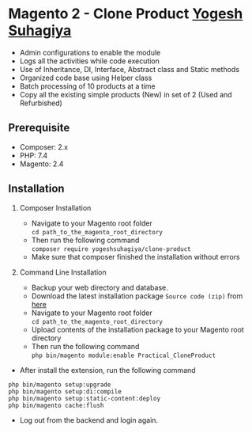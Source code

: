 # Magento 2 - Clone Product [Yogesh Suhagiya](https://github.com/yogeshsuhagiya)
- Admin configurations to enable the module
- Logs all the activities while code execution
- Use of Inheritance, DI, Interface, Abstract class and Static methods
- Organized code base using Helper class
- Batch processing of 10 products at a time
- Copy all the existing simple products (New) in set of 2 (Used and Refurbished)

## **Prerequisite**
- Composer: 2.x
- PHP: 7.4
- Magento: 2.4

## **Installation** 
1. Composer Installation
      - Navigate to your Magento root folder<br />
            `cd path_to_the_magento_root_directory`
      - Then run the following command<br />
            `composer require yogeshsuhagiya/clone-product`<br />
      - Make sure that composer finished the installation without errors

 2. Command Line Installation
      - Backup your web directory and database.
      - Download the latest installation package `Source code (zip)` from [here](https://github.com/yogeshsuhagiya/clone-product/releases)
      - Navigate to your Magento root folder<br />
            `cd path_to_the_magento_root_directory`<br />
      - Upload contents of the installation package to your Magento root directory
      - Then run the following command<br />
            `php bin/magento module:enable Practical_CloneProduct`<br />
   
- After install the extension, run the following command
```
php bin/magento setup:upgrade
php bin/magento setup:di:compile
php bin/magento setup:static-content:deploy
php bin/magento cache:flush
```
- Log out from the backend and login again.